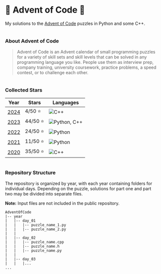 # 🎄 Advent of Code 🎄

My solutions to the [Advent of Code](https://adventofcode.com/) puzzles in Python and some C++.

#

### About Advent of Code

> Advent of Code is an Advent calendar of small programming puzzles
> for a variety of skill sets and skill levels that can be solved
> in any programming language you like. People use them as interview prep,
> company training, university coursework, practice problems, a speed contest,
> or to challenge each other.

#

### Collected Stars

| Year         | Stars   | Languages                                                 |
|--------------|---------|-----------------------------------------------------------|
| [2024](2024) | 4/50 ⭐  | ![C++](https://skillicons.dev/icons?i=cpp)                |
| [2023](2023) | 44/50 ⭐ | ![Python, C++](https://skillicons.dev/icons?i=python,cpp) |
| [2022](2022) | 24/50 ⭐ | ![Python](https://skillicons.dev/icons?i=python)          |
| [2021](2021) | 11/50 ⭐ | ![Python](https://skillicons.dev/icons?i=python)          |
| [2020](2020) | 35/50 ⭐ | ![C++](https://skillicons.dev/icons?i=cpp)                |

#

### Repository Structure

The repository is organized by year, with each year containing folders for individual days.
Depending on the puzzle, solutions for part one and part two may be divided into separate files.

**Note:** Input files are not included in the public repository.

```tree
AdventOfCode
|-- year
|   |-- day_01
|   |   |-- puzzle_name_1.py
|   |   |-- puzzle_name_2.py
|   |
|   |-- day_02
|   |   |-- puzzle_name.cpp
|   |   |-- puzzle_name.h
|   |   |-- puzzle_name.py
|   |
|   |-- day_03
|   |   |... 
...
```
